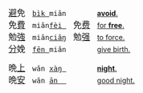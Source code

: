 
<big>[避]()免</big>　<tt>[bìk ]()miǎn</tt>　<big>　　</big>　[**avoid**.](https://dict.naver.com/linedict/zhendict/dict.html#/cnen/entry/03b4aaf29962449fb5578050f4655c23)  
<big>免[費]()</big>　<tt>miǎn[fèi ]()</tt>　<big>免[费]()</big>　[for **free**.](https://dict.naver.com/linedict/zhendict/dict.html#/cnen/entry/9f1bb32c8ca846db80eaae9b37ce2515)   
<big>勉[強]()</big>　<tt>miǎn[ciǎŋ]()</tt>　<big>勉[强]()</big>　[to force.](https://dict.naver.com/linedict/zhendict/dict.html#/cnen/entry/b509a3045b064b53ab5ad0458db752dd)  
<big>[分]()娩</big>　<tt>[fēn ]()miǎn</tt>　<big>　　</big>　[give birth.](https://dict.naver.com/linedict/zhendict/dict.html#/cnen/entry/5b1fff1d18674d399e05ca18093e658a)  



<big>晩[上]()</big>　<tt>wǎn [xàŋ ]()</tt>　<big>　　</big>　[**night**.](https://dict.naver.com/linedict/zhendict/dict.html#/cnen/entry/6c6f397b75304b5cbdc42e258ff2186d)   
<big>晩[安]()</big>　<tt>wǎn [ān  ]()</tt>　<big>　　</big>　[good night.](https://dict.naver.com/linedict/zhendict/dict.html#/cnen/entry/7ff5a11314ac497a94f94b604603f982)   



<!--
<big>[煩]()悶</big>　<tt>[fán ]()mèn </tt>　<big>[烦]()闷</big>　[unhappy.](https://fanyi.baidu.com/#zh/en/烦闷)   
<big>[納]()悶</big>　<tt>[nà  ]()mèn </tt>　<big>[纳]()闷</big>　[wonder.](https://fanyi.baidu.com/#zh/en/纳闷)   

<big>[比]()如</big>　<tt>[bǐ  ]()rú  </tt>　<big>　　</big>　[(such) as.](https://fanyi.baidu.com/#zh/en/比如)  
<big>如[果]()</big>　<tt>rú  [guǒ ]()</tt>　<big>　　</big>　[(as) if.](https://fanyi.baidu.com/#zh/en/如果)  
<big>[寬]()恕</big>　<tt>[kuān]()xù  </tt>　<big>[宽]()恕</big>　[forgive.](https://fanyi.baidu.com/#zh/en/宽恕)  
<big>絮[叨]()</big>　<tt>sỳ  [dāo ]()</tt>　<big>　　</big>　[ramble.](https://fanyi.baidu.com/#zh/en/絮叨)   

<big>[出]()售</big>　<tt>[qūt ]()xòu </tt>　<big>　　</big>　[sell.](https://fanyi.baidu.com/#zh/en/出售)   
<big>[零]()售</big>　<tt>[líŋ ]()xòu </tt>　<big>　　</big>　[retail.](https://fanyi.baidu.com/#zh/en/零售)   
-->


<!--
<big>知[道]()</big>　<big>　　</big>　<tt>zhī[dào]() </tt>　
[know.](https://fanyi.baidu.com/#zh/en/知道)   
<big>知[識]()</big>　<big>知[识]()</big>　<tt>zhī[shì]() </tt>　
[knowledge.](https://fanyi.baidu.com/#zh/en/知识)   
<big>智[慧]()</big>　<big>　　</big>　<tt>zhì[huì ]()</tt>　
[wisdom.](https://fanyi.baidu.com/#zh/en/智慧)   
<big>智[能]()</big>　<big>　　</big>　<tt>zhì[néng]()</tt>　
[intellect.](https://fanyi.baidu.com/#zh/en/智能)   
<big>蜘[蛛]()</big>　<big>　　</big>　<tt>zhī[zhū]() </tt>　 
[spider.](https://fanyi.baidu.com/#zh/en/蜘蛛)  
<big>痴[迷]()</big>　<big>　　</big>　<tt>chī[mí]()  </tt>　 
[obsessed.](https://fanyi.baidu.com/#zh/en/痴迷)   
<big>[花]()痴</big>　<big>　　</big>　<tt>[huā]()chī </tt>　 
[(girl) in love.](https://fanyi.baidu.com/#zh/en/花痴)    
<big>踟[蹰]()</big>　<big>　　</big>　<tt>chí[chú]() </tt>　 
[hesitate.](https://fanyi.baidu.com/#zh/en/踟蹰)   
-->
